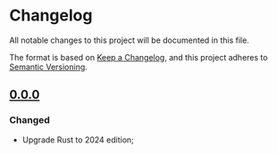 # Changelog

All notable changes to this project will be documented in this file.

The format is based on [Keep a Changelog](https://keepachangelog.com/en/1.1.0/),
and this project adheres to [Semantic Versioning](https://semver.org/spec/v2.0.0.html).

## [0.0.0]

### Changed

- Upgrade Rust to 2024 edition;

[0.0.0]: https://github.com/YdrMaster/cuda-driver/releases/tag/v0.0.0
